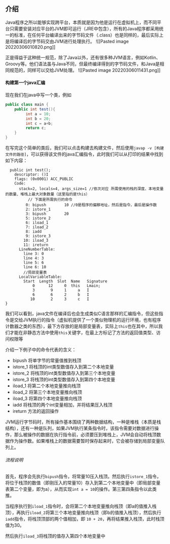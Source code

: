 ## 介绍
Java程序之所以能够实现跨平台，本质就是因为他是运行在虚拟机上，而不同平台只需要安装对应平台的JVM即可运行（JRE中包含），所有的Java程序都采用统一的标准，在任何平台编译出来的字节码文件（.class）也是同样的，最后实际上是将编译后的字节码交由JVM进行处理执行。
![[Pasted image 20220306010820.png]]

正是得益于这种统一规范，除了Java以外，还有很多种JVM语言，例如Kotlin、Groovy等。他们语法虽与Java不同，但最终编译得到的字节码文件，和Java是相同规范的，同样可以交给JVM处理。
![[Pasted image 20220306011431.png]]

#### 构建第一个java汇编
现在我们在java中写一个类，例如
```java
public class main {  
    public int test(){  
         int a = 10;  
		 int b = 20;  
		 int c = a+b;  
		 return c;  
	}  
}
```

在写完这个简单的类后，我们可以点击构建去构建文件，然后使用`javap -v [构建文件的路径]`，可以获得该文件的java汇编指令，此时我们可以从打印的结果中找到如下内容：
```
  public int test();
    descriptor: ()I
    flags: (0x0001) ACC_PUBLIC
    Code:
      stack=2, locals=4, args_size=1 //依次对应 所需使用的栈的深度、本地变量的数量、堆栈上最大对象数量（这里指的是this）
		  // 下面是所需执行的命令
         0: bipush        10 //0是程序的偏移地址，然后是指令，最后是操作数
         2: istore_1
         3: bipush        20
         5: istore_2
         6: iload_1
         7: iload_2
         8: iadd
         9: istore_3
        10: iload_3
        11: ireturn
      LineNumberTable:
        line 3: 0
        line 4: 3
        line 5: 6
        line 6: 10
		//局部变量表
      LocalVariableTable:
        Start  Length  Slot  Name   Signature
            0      12     0  this   Lmain;
            3       9     1     a   I
            6       6     2     b   I
           10       2     3     c   I
}

```

我们可以看到，java文件在编译后也会生成类似C语言那样的汇编指令，但这些指令是交给JVM执行的指令（虚拟机提供了一个类似物理机的运行环境，也有程序计数器之类的东西），最下方存放的是局部变量表，实际上`this`也在其中，所以我们才能在非静态方法中使用`this`关键字，在最上方标记了方法的返回值类型、访问权限等

介绍一下例子中的命令代表的含义：
- bipush 将单字节的常量值推到栈顶
- istore_1 将栈顶的int类型数值存入到第二个本地变量
- istore_2 将栈顶的int类型数值存入到第三个本地变量
- istore_3 将栈顶的int类型数值存入到第四个本地变量
- iload_1 将第二个本地变量推向栈顶
- iload_2 将第三个本地变量推向栈顶
- iload_3 将第四个本地变量推向栈顶
- iadd 将栈顶的两个int变量相加，并将结果压入栈顶
- ireturn 方法的返回操作

JVM运行字节码时，所有操作基本围绕了两种数据结构，一种是堆栈（本质是栈结构），还有一种是队列，如果JVM执行某条指令时，该指令需要对数据进行操作，那么被操作的数据在执行指令前，必须要压到堆栈上，JVM会自动将栈顶数据作为操作数。如果堆栈上的数据需要暂时保存起来时，它会被存储到局部变量队列上。

###### 流程说明
首先，程序会先执行`bipush`指令，将常量10压入栈顶。然后执行`istore_1`指令，将位于栈顶的数值（即刚压入的常量10）存入到第二个本地变量中（即局部变量表第二个变量，即为a），从而实现`int a = 10`的操作。第三第四条指令以此类推。

当程序执行到`iload_1`指令时，会将第二个本地变量推向栈顶（即a的值推入栈顶），再执行`iload_2`将第三个本地变量推向栈顶（即b的值推入栈顶），然后执行`iadd`指令，将栈顶顶部的两个值相加，即 `10 + 20`，再将结果推入栈顶，此时栈顶值为30。

然后执行`iload_3`将栈顶的值存入第四个本地变量中